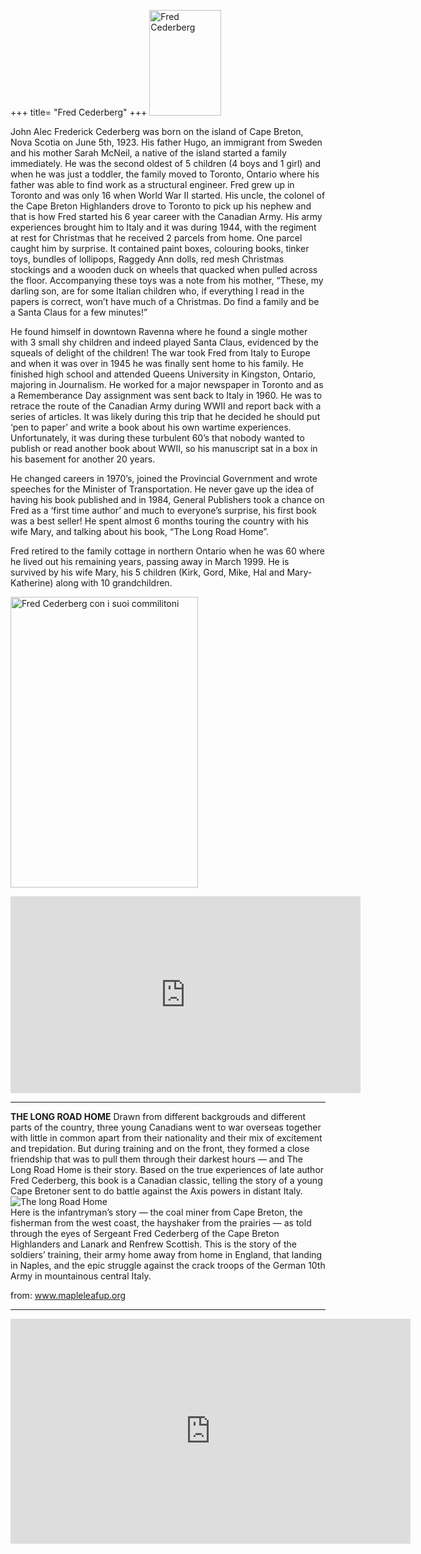+++
title= "Fred Cederberg"
+++
<img src="/images/files/Fred Cederberg.jpg" width="115" height="169" title="Fred Cederberg">

John Alec Frederick Cederberg was born on the island of Cape Breton, Nova Scotia on June 5th, 1923. His father Hugo, an immigrant from Sweden and his mother Sarah McNeil, a native of the island started a family immediately. He was the second oldest of 5 children (4 boys and 1 girl) and when he was just a toddler, the family moved to Toronto, Ontario where his father was able to find work as a structural engineer. Fred grew up in Toronto and was only 16 when World War II started. His uncle, the colonel of the Cape Breton Highlanders drove to Toronto to pick up his nephew and that is how Fred started his 6 year career with the Canadian Army. His army experiences brought him to Italy and it was during 1944, with the regiment at rest for Christmas that he received 2 parcels from home. One parcel caught him by surprise. It contained paint boxes, colouring books, tinker toys, bundles of lollipops, Raggedy Ann dolls, red mesh Christmas stockings and a wooden duck on wheels that quacked when pulled across the floor. Accompanying these toys was a note from his mother, “These, my darling son, are for some Italian children who, if everything I read in the papers is correct, won’t have much of a Christmas. Do find a family and be a Santa Claus for a few minutes!” 

He found himself in downtown Ravenna where he found a single mother with 3 small shy children and indeed played Santa Claus, evidenced by the squeals of delight of the children! The war took Fred from Italy to Europe and when it was over in 1945 he was finally sent home to his family. He finished high school and attended Queens University in Kingston, Ontario, majoring in Journalism. He worked for a major newspaper in Toronto and as a Rememberance Day assignment was sent back to Italy in 1960. He was to retrace the route of the Canadian Army during WWII and report back with a series of articles. It was likely during this trip that he decided he should put ‘pen to paper’ and write a book about his own wartime experiences. Unfortunately, it was during these turbulent 60’s that nobody wanted to publish or read another book about WWII, so his manuscript sat in a box in his basement for another 20 years.

He changed careers in 1970’s, joined the Provincial Government and wrote speeches for the Minister of Transportation. He never gave up the idea of having his book published and in 1984, General Publishers took a chance on Fred as a ‘first time author’ and much to everyone’s surprise, his first book was a best seller! He spent almost 6 months touring the country with his wife Mary, and talking about his book, “The Long Road Home”. 

Fred retired to the family cottage in northern Ontario when he was 60 where he lived out his remaining years, passing away in March 1999. He is survived by his wife Mary, his 5 children (Kirk, Gord, Mike, Hal and Mary-Katherine) along with 10 grandchildren. 

<a href="/images/files/Fred Cederberg in europe.jpg"  target=_blank><img src="/images/files/Fred Cederberg in europe.jpg" width="300" height="465" title="Fred Cederberg con i suoi commilitoni" ></a>


<iframe width="560" height="315" src="https://www.youtube.com/embed/4FfrOIvowgg" frameborder="0" allowfullscreen></iframe>

___

**THE LONG ROAD HOME**
Drawn from different backgrouds and different parts of the country, three young Canadians went to war overseas together with little in common apart from their nationality and their mix of excitement and trepidation. But during training and on the front, they formed a close friendship that was to pull them through their darkest hours — and The Long Road Home is their story. Based on the true experiences of late author Fred Cederberg, this book is a Canadian classic, telling the story of a young Cape Bretoner sent to do battle against the Axis powers in distant Italy. 
<br>
<img src="/images/files/cederberg Fred.jpeg" alt="The long Road Home" ><br>
Here is the infantryman’s story — the coal miner from Cape Breton, the fisherman from the west coast, the hayshaker from the prairies — as told through the eyes of Sergeant Fred Cederberg of the Cape Breton Highlanders and Lanark and Renfrew Scottish. This is the story of the soldiers’ training, their army home away from home in England, that landing in Naples, and the epic struggle against the crack troops of the German 10th Army in mountainous central Italy.

from: www.mapleleafup.org 

___

<iframe src="https://www.youtube.com/embed/MPV9mzX-wss?ecver=2" width="640" height="360" frameborder="0"  allowfullscreen></iframe>